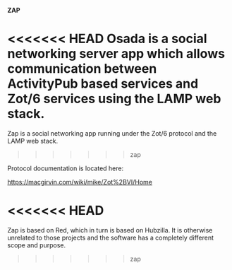 **ZAP**

<<<<<<< HEAD
Osada is a social networking server app which allows communication between ActivityPub based services and Zot/6 services using the LAMP web stack.
=======
Zap is a social networking app running under the Zot/6 protocol and the LAMP web stack.
>>>>>>> zap

Protocol documentation is located here:

https://macgirvin.com/wiki/mike/Zot%2BVI/Home

<<<<<<< HEAD
=======
Zap is based on Red, which in turn is based on Hubzilla. It is otherwise unrelated to those projects and the software has a completely different scope and purpose. 
>>>>>>> zap
